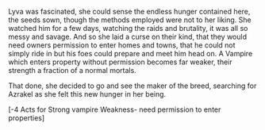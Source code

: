 Lyva was fascinated, she could sense the endless hunger contained here, the seeds sown, though the methods employed were not to her liking. She watched him for a few days, watching the raids and brutality, it was all so messy and savage. And so she laid a curse on their kind, that they would need owners permission to enter homes and towns, that he could not simply ride in but his foes could prepare and meet him head on. A Vampire which enters property without permission becomes far weaker, their strength a fraction of a normal mortals.         

That done, she decided to go and see the maker of the breed, searching for Azrakel as she felt this new hunger in her being.     

[-4 Acts for Strong vampire Weakness- need permission to enter properties]